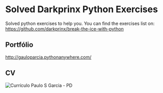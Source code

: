 # Solved Darkprinx Python Exercises
Solved python exercises to help you. You can find the exercises list on: https://github.com/darkprinx/break-the-ice-with-python

## Portfólio
http://gauloparcia.pythonanywhere.com/


## CV
![Currículo Paulo S  Garcia - PD](https://user-images.githubusercontent.com/98903106/157282028-01627cda-4ee5-401f-a062-eb3f864d2707.jpg)
